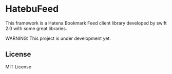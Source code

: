 # HatebuFeed
This framework is a Hatena Bookmark Feed client library developed by swift 2.0 with some great libraries.

WARNING: This project is under development yet.

## License

MIT License
